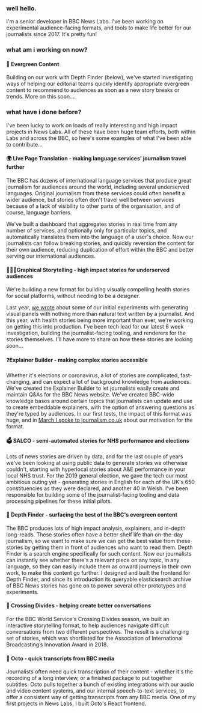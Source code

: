 ### well hello.
I'm a senior developer in BBC News Labs. I've been working on experimental audience-facing formats, and tools to make life better for our journalists since 2017. It's pretty fun!

### what am i working on now?

#### 🌲 Evergreen Content
Building on our work with Depth Finder (below), we've started investigating ways of helping our editorial teams quickly identify appropriate evergreen content to recommend to audiences as soon as a new story breaks or trends. More on this soon....


### what have i done before?

I've been lucky to work on loads of really interesting and high impact projects in News Labs. All of these have been huge team efforts, both within Labs and across the BBC, so here's some examples of what I've been able to contribute...

#### 🌍 Live Page Translation - making language services' journalism travel further
The BBC has dozens of international language services that produce great journalism for audiences around the world, including several underserved languages. Original journalism from these services could often benefit a wider audience, but stories often don't travel well between services because of a lack of visibility to other parts of the organisation, and of course, language barriers.

We've built a dashboard that aggregates stories in real time from any number of services, and optionally only for particular topics, and automatically translates them into the language of a user's choice. Now our journalists can follow breaking stories, and quickly reversion the content for their own audience, reducing duplication of effort within the BBC and better serving our international audiences.

#### 🦸🏼‍♂️Graphical Storytelling - high impact stories for underserved audiences
We're building a new format for building visually compelling health stories for social platforms, without needing to be a designer.

Last year, [we wrote](https://bbcnewslabs.co.uk/news/2020/graphical-storytelling/) about some of our initial experiments with generating visual panels with nothing more than natural text written by a journalist. And this year, with health stories being more important than ever, we're working on getting this into production. I've been tech lead for our latest 6 week investigation, building the journalist-facing tooling, and renderers for the stories themselves. I'll have more to share on how these stories are looking soon...

#### ❓Explainer Builder - making complex stories accessible
Whether it's elections or coronavirus, a lot of stories are complicated, fast-changing, and can expect a lot of background knowledge from audiences. We've created the Explainer Builder to let journalists easily create and maintain Q&As for the BBC News website. We've created BBC-wide knowledge bases around certain topics that journalists can update and use to create embeddable explainers, with the option of answering questions as they're typed by audiences. In our first tests, the impact of this format was huge, and in [March I spoke to journalism.co.uk](https://www.journalism.co.uk/news/bbc-news-experiments-with-explainer-feature-to-help-readers-make-sense-of-complex-stories/s2/a753374/) about our motivation for the format.

#### 🗳 SALCO - semi-automated stories for NHS performance and elections
Lots of news stories are driven by data, and for the last couple of years we've been looking at using public data to generate stories we otherwise couldn't, starting with hyperlocal stories about A&E performance in your local NHS trust. For the 2019 general election, we gave the tech our most ambitious outing yet - generating stories in English for each of the UK's 650 constituencies as they were declared, and another 40 in Welsh. I've been responsible for building some of the journalist-facing tooling and data processing pipelines for these initial pilots.

#### 🌊 Depth Finder - surfacing the best of the BBC's evergreen content
The BBC produces lots of high impact analysis, explainers, and in-depth long-reads. These stories often have a better shelf life than on-the-day journalism, so we want to make sure we can get the best value from these stories by getting them in front of audiences who want to read them. Depth Finder is a search engine specifically for such content. Now our journalists can instantly see whether there's a relevant piece on any topic, in any language, so they can easily include them as onward journeys in their own work, to make this content go further. I designed and built the frontend for Depth Finder, and since its introduction its queryable elasticsearch archive of BBC News stories has gone on to power several other prototypes and experiments.

#### 💬 Crossing Divides - helping create better conversations
For the BBC World Service's Crossing Divides season, we built an interactive storytelling format, to help audiences navigate difficult conversations from two different perspectives. The result is a challenging set of stories, which was shortlisted for the Association of International Broadcasting’s Innovation Award in 2018.

#### 🐙 Octo - quick transcripts from BBC media
Journalists often need quick transcription of their content - whether it's the recording of a long interview, or a finished package to put together subtitles. Octo pulls together a bunch of existing integrations with our audio and video content systems, and our internal speech-to-text services, to offer a consistent way of getting transcripts from any BBC media. One of my first projects in News Labs, I built Octo's React frontend.
